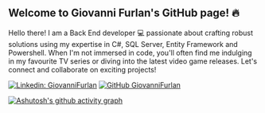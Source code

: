 ## Welcome to Giovanni Furlan's GitHub page! 🔥

Hello there! I am a Back End developer 💻 passionate about crafting robust solutions using my expertise in C#, SQL Server, Entity Framework and Powershell. 
When I'm not immersed in code, you'll often find me indulging in my favourite TV series or diving into the latest video game releases. 
Let's connect and collaborate on exciting projects!

[![Linkedin: GiovanniFurlan](https://img.shields.io/badge/-GiovanniFurlan-blue?style=flat-square&logo=Linkedin&logoColor=white&link=https://www.linkedin.com/in/Giovanni--Furlan/)](https://www.linkedin.com/in/Giovanni--Furlan/)
[![GitHub GiovanniFurlan](https://img.shields.io/github/followers/Giovanni-Furlan?label=follow&style=social)](https://github.com/Giovanni-Furlan)

[![Ashutosh's github activity graph](https://github-readme-activity-graph.cyclic.app/graph?username=Giovanni-Furlan&theme=github-compact)](https://github.com/ashutosh00710/github-readme-activity-graph)




<!--
**Giovanni-Furlan/Giovanni-Furlan** is a ✨ _special_ ✨ repository because its `README.md` (this file) appears on your GitHub profile.

Here are some ideas to get you started:

- 🔭 I’m currently working on ...
- 🌱 I’m currently learning ...
- 👯 I’m looking to collaborate on ...
- 🤔 I’m looking for help with ...
- 💬 Ask me about ...
- 📫 How to reach me: ...
- 😄 Pronouns: ...
- ⚡ Fun fact: ...
-->
